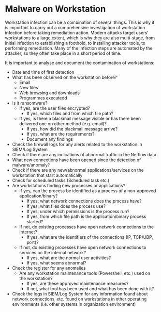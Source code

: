 # Malware on Workstation
Workstation infection can be a combination of several things. This is why it is important to carry
out a comprehensive investigation of workstation infection before taking remediation action. Modern
attacks target users' workstations to a large extent, which is why they are also multi-stage, from initial
infection to establishing a foothold, to installing attacker tools, to performing remediation. Many of the
infection steps are automated by the attacker, so they often take place in a short period of time.

It is important to analyse and document the contamination of workstations:
* Date and time of first detection
* What has been observed on the workstation before?
   * Email
   * New files
   * Web browsing and downloads
   * Programmes executedd
* Is it ransomware?
   * If yes, are the user files encrypted?
     * If yes, which files and from which file path?
   * If yes, is there a blackmail message visible or has there been delivered one on other method (e.g. email)?
     * If yes, how did the blackmail message arrive? 
     * If yes, what are the requirements?
     * Document any findings
* Check the firewall logs for any alerts related to the workstation in SIEM/Log System
* Check if there are any indications of abnormal traffic in the Netflow data
 * What new connections have been opened since the detection of malware/anomaly?
* Check if there are any new/abnormal applications/services on the  workstation that start automatically
* Check for scheduled tasks (Scheduled task etc.)
* Are workstations finding new processes or applications?
   * If yes, can the process be identified as a process of a non-approved
application/binary?
     * If yes, what network connections does the process have?
     * If yes, what files does the process use?
     * If yes, under which permissions is the process run?
     * If yes, from which file path is the application/binary process started?
   * If not, do existing processes have open network connections to the Internet?
     * If yes, what are the identifiers of the connections (IP, TCP/UDP, port)?
   * If not, do existing processes have open network connections to services on the
internal network?
      * If yes, what are the normal user activities?
      * If yes, what seems abnormal?
* Check the register for any anomalies
   * Are any workstation maintenance tools (Powershell, etc.) used on the workstation?
     * If yes, are these approved maintenance measures?
     * If not, what tool has been used and what has been done with it?
* Check the logs in SIEM/Log System for any information found about network
connections, etc. found on workstations in other operating environments (i.e. other systems in organization environment)
   
